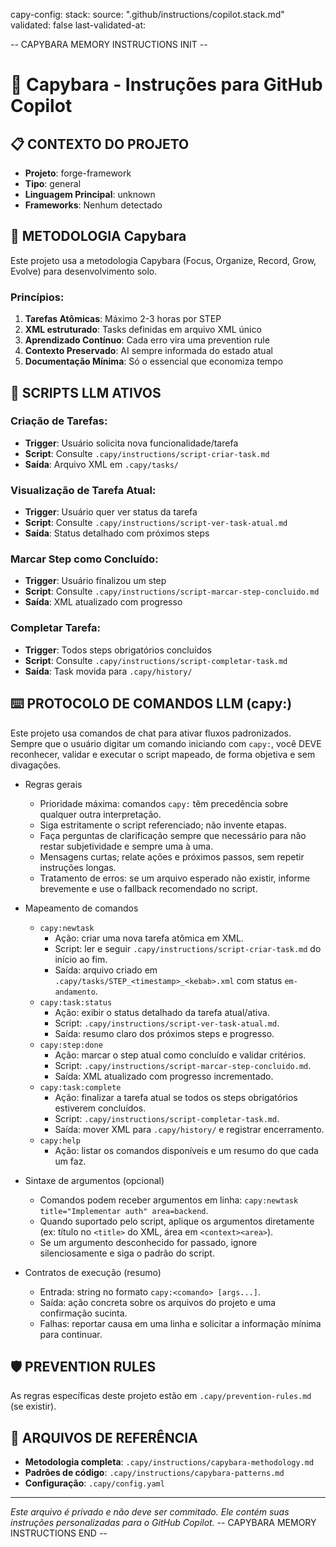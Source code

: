 <!-- CAPY:CONFIG:BEGIN -->
capy-config:
  stack:
    source: ".github/instructions/copilot.stack.md"
    validated: false
    last-validated-at:
<!-- CAPY:CONFIG:END -->


-- CAPYBARA MEMORY INSTRUCTIONS INIT --
# 🔨 Capybara - Instruções para GitHub Copilot

## 📋 **CONTEXTO DO PROJETO**
- **Projeto**: forge-framework
- **Tipo**: general
- **Linguagem Principal**: unknown
- **Frameworks**: Nenhum detectado

## 🎯 **METODOLOGIA Capybara**
Este projeto usa a metodologia Capybara (Focus, Organize, Record, Grow, Evolve) para desenvolvimento solo.

### **Princípios:**
1. **Tarefas Atômicas**: Máximo 2-3 horas por STEP
2. **XML estruturado**: Tasks definidas em arquivo XML único
3. **Aprendizado Contínuo**: Cada erro vira uma prevention rule
4. **Contexto Preservado**: AI sempre informada do estado atual
5. **Documentação Mínima**: Só o essencial que economiza tempo

## 🤖 **SCRIPTS LLM ATIVOS**

### **Criação de Tarefas:**
- **Trigger**: Usuário solicita nova funcionalidade/tarefa
- **Script**: Consulte `.capy/instructions/script-criar-task.md`
- **Saída**: Arquivo XML em `.capy/tasks/`

### **Visualização de Tarefa Atual:**
- **Trigger**: Usuário quer ver status da tarefa
- **Script**: Consulte `.capy/instructions/script-ver-task-atual.md`
- **Saída**: Status detalhado com próximos steps

### **Marcar Step como Concluído:**
- **Trigger**: Usuário finalizou um step
- **Script**: Consulte `.capy/instructions/script-marcar-step-concluido.md`
- **Saída**: XML atualizado com progresso

### **Completar Tarefa:**
- **Trigger**: Todos steps obrigatórios concluídos
- **Script**: Consulte `.capy/instructions/script-completar-task.md`
- **Saída**: Task movida para `.capy/history/`

## ⌨️ PROTOCOLO DE COMANDOS LLM (capy:<comando>)

Este projeto usa comandos de chat para ativar fluxos padronizados. Sempre que o usuário digitar um comando iniciando com `capy:`, você DEVE reconhecer, validar e executar o script mapeado, de forma objetiva e sem divagações.

- Regras gerais
	- Prioridade máxima: comandos `capy:` têm precedência sobre qualquer outra interpretação.
	- Siga estritamente o script referenciado; não invente etapas.
	- Faça perguntas de clarificação sempre que necessário para não restar subjetividade e sempre uma à uma.
	- Mensagens curtas; relate ações e próximos passos, sem repetir instruções longas.
	- Tratamento de erros: se um arquivo esperado não existir, informe brevemente e use o fallback recomendado no script.

- Mapeamento de comandos
	- `capy:newtask`
		- Ação: criar uma nova tarefa atômica em XML.
		- Script: ler e seguir `.capy/instructions/script-criar-task.md` do início ao fim.
		- Saída: arquivo criado em `.capy/tasks/STEP_<timestamp>_<kebab>.xml` com status `em-andamento`.
	- `capy:task:status`
		- Ação: exibir o status detalhado da tarefa atual/ativa.
		- Script: `.capy/instructions/script-ver-task-atual.md`.
		- Saída: resumo claro dos próximos steps e progresso.
	- `capy:step:done`
		- Ação: marcar o step atual como concluído e validar critérios.
		- Script: `.capy/instructions/script-marcar-step-concluido.md`.
		- Saída: XML atualizado com progresso incrementado.
	- `capy:task:complete`
		- Ação: finalizar a tarefa atual se todos os steps obrigatórios estiverem concluídos.
		- Script: `.capy/instructions/script-completar-task.md`.
		- Saída: mover XML para `.capy/history/` e registrar encerramento.
	- `capy:help`
		- Ação: listar os comandos disponíveis e um resumo do que cada um faz.

- Sintaxe de argumentos (opcional)
	- Comandos podem receber argumentos em linha: `capy:newtask title="Implementar auth" area=backend`.
	- Quando suportado pelo script, aplique os argumentos diretamente (ex: título no `<title>` do XML, área em `<context><area>`).
	- Se um argumento desconhecido for passado, ignore silenciosamente e siga o padrão do script.

- Contratos de execução (resumo)
	- Entrada: string no formato `capy:<comando> [args...]`.
	- Saída: ação concreta sobre os arquivos do projeto e uma confirmação sucinta.
	- Falhas: reportar causa em uma linha e solicitar a informação mínima para continuar.

## 🛡️ **PREVENTION RULES**
As regras específicas deste projeto estão em `.capy/prevention-rules.md` (se existir).

## 🔗 **ARQUIVOS DE REFERÊNCIA**
- **Metodologia completa**: `.capy/instructions/capybara-methodology.md`
- **Padrões de código**: `.capy/instructions/capybara-patterns.md`
- **Configuração**: `.capy/config.yaml`

---
*Este arquivo é privado e não deve ser commitado. Ele contém suas instruções personalizadas para o GitHub Copilot.*
-- CAPYBARA MEMORY INSTRUCTIONS END --
